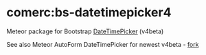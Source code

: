 # comerc:bs-datetimepicker4
Meteor package for Bootstrap [DateTimePicker](https://github.com/Eonasdan/bootstrap-datetimepicker) (v4beta) 

See also Meteor AutoForm DateTimePicker for newest v4beta - [fork](https://github.com/comerc/meteor-autoform-bs-datetimepicker/tree/v4beta)

